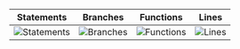 | Statements                                                                                                  | Branches                                                                                                | Functions                                                                                                 | Lines                                                                                             |
| ----------------------------------------------------------------------------------------------------------- | ------------------------------------------------------------------------------------------------------- | --------------------------------------------------------------------------------------------------------- | ------------------------------------------------------------------------------------------------- |
| ![Statements](https://img.shields.io/badge/statements-100%25-brightgreen.svg?style=for-the-badge&logo=jest) | ![Branches](https://img.shields.io/badge/branches-100%25-brightgreen.svg?style=for-the-badge&logo=jest) | ![Functions](https://img.shields.io/badge/functions-100%25-brightgreen.svg?style=for-the-badge&logo=jest) | ![Lines](https://img.shields.io/badge/lines-100%25-brightgreen.svg?style=for-the-badge&logo=jest) |
